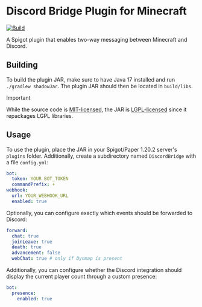 # Discord Bridge Plugin for Minecraft

[![Build](https://github.com/fwcd/mc-discord-bridge/actions/workflows/build.yml/badge.svg)](https://github.com/fwcd/mc-discord-bridge/actions/workflows/build.yml)

A Spigot plugin that enables two-way messaging between Minecraft and Discord.

## Building

To build the plugin JAR, make sure to have Java 17 installed and run `./gradlew shadowJar`. The plugin JAR should then be located in `build/libs`.

> [!IMPORTANT]
> While the source code is [MIT-licensed](./LICENSE), the JAR is [LGPL-licensed](./src/main/resources/LICENSE) since it repackages LGPL libraries.

## Usage

To use the plugin, place the JAR in your Spigot/Paper 1.20.2 server's `plugins` folder. Additionally, create a subdirectory named `DiscordBridge` with a file `config.yml`:

```yaml
bot:
  token: YOUR_BOT_TOKEN
  commandPrefix: +
webhook:
  url: YOUR_WEBHOOK_URL
  enabled: true
```

Optionally, you can configure exactly which events should be forwarded to Discord:

```yaml
forward:
  chat: true
  joinLeave: true
  death: true
  advancement: false
  webChat: true # only if Dynmap is present
```

Additionally, you can configure whether the Discord integration should display the current player count through a custom presence:

```yaml
bot:
  presence:
    enabled: true
```
